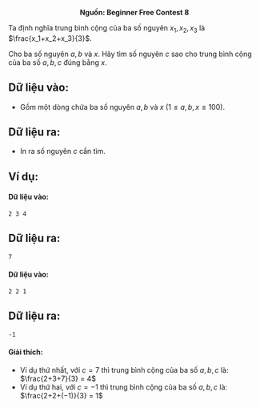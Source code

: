 **<center>Nguồn: Beginner Free Contest 8</center>**

Ta định nghĩa trung bình cộng của ba số nguyên $x_1, x_2, x_3$ là $\frac{x_1+x_2+x_3}{3}$.

Cho ba số nguyên $a, b$ và $x$. Hãy tìm số nguyên $c$ sao cho trung bình cộng của ba số $a, b, c$ đúng bằng $x$.

## Dữ liệu vào:
- Gồm một dòng chứa ba số nguyên $a, b$ và $x$ $(1 ≤ a, b, x ≤ 100)$.

## Dữ liệu ra:
- In ra số nguyên $c$ cần tìm.

## Ví dụ:
#### Dữ liệu vào:
```
2 3 4
```

## Dữ liệu ra:
```
7
```

#### Dữ liệu vào:
```
2 2 1
```

## Dữ liệu ra:
```
-1
```

#### Giải thích:
- Ví dụ thứ nhất, với $c = 7$ thì trung bình cộng của ba số $a, b, c$ là: $\frac{2+3+7}{3} = 4$
- Ví dụ thứ hai, với $c = −1$ thì trung bình cộng của ba số $a, b, c$ là: $\frac{2+2+(−1)}{3} = 1$